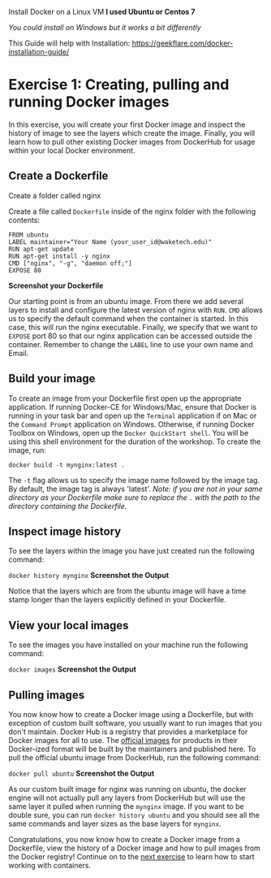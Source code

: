 Install Docker on a Linux VM **I used Ubuntu or Centos 7**

*You could install on Windows but it works a bit differently*

This Guide will help with Installation: https://geekflare.com/docker-installation-guide/


# Exercise 1: Creating, pulling and running Docker images

In this exercise, you will create your first Docker image and inspect the history of image to see the layers which create the image. Finally, you will learn how to pull other existing Docker images from DockerHub for usage within your local Docker environment.

## Create a Dockerfile
Create a folder called nginx

Create a file called `Dockerfile` inside of the nginx folder with the following contents:

```
FROM ubuntu
LABEL maintainer="Your Name (your_user_id@waketech.edu)"
RUN apt-get update
RUN apt-get install -y nginx
CMD ["nginx", "-g", "daemon off;"]
EXPOSE 80
```
**Screenshot your Dockerfile**

Our starting point is from an ubuntu image. From there we add several layers to install and configure the latest version of nginx with `RUN`. `CMD` allows us to specify the default command when the container is started. In this case, this will run the nginx executable. Finally, we specify that we want to `EXPOSE` port 80 so that our nginx application can be accessed outside the container. Remember to change the `LABEL` line to use your own name and Email.

## Build your image

To create an image from your Dockerfile first open up the appropriate application. If running Docker-CE for Windows/Mac, ensure that Docker is running in your task bar and open up the `Terminal` application if on Mac or the `Command Prompt` application on Windows. Otherwise, if running Docker Toolbox on Windows, open up the `Docker QuickStart shell`. You will be using this shell environment for the duration of the workshop. To create the image, run:

`docker build -t mynginx:latest .`

The `-t` flag allows us to specify the image name followed by the image tag. By default, the image tag is always 'latest'.
*Note: if you are not in your same directory as your Dockerfile make sure to replace the `.` with the path to the directory containing the Dockerfile.*

## Inspect image history

To see the layers within the image you have just created run the following command:

`docker history mynginx`
**Screenshot the Output**

Notice that the layers which are from the ubuntu image will have a time stamp longer than the layers explicitly defined in your Dockerfile.

## View your local images

To see the images you have installed on your machine run the following command:

`docker images`
**Screenshot the Output**


## Pulling images

You now know how to create a Docker image using a Dockerfile, but with exception of custom built software, you usually want to run images that you don't maintain. Docker Hub is a registry that provides a marketplace for Docker images for all to use. The [official images](https://hub.docker.com/explore/) for products in their Docker-ized format will be built by the maintainers and published here. To pull the official ubuntu image from DockerHub, run the following command:

`docker pull ubuntu`
**Screenshot the Output**


As our custom built image for nginx was running on ubuntu, the docker engine will not actually pull any layers from DockerHub but will use the same layer it pulled when running the `mynginx` image. If you want to be double sure, you can run `docker history ubuntu` and you should see all the same commands and layer sizes as the base layers for `mynginx`.

Congratulations, you now know how to create a Docker image from a Dockerfile, view the history of a Docker image and how to pull images from the Docker registry! Continue on to the [next exercise](../2_Create_view_stop_containers) to learn how to start working with containers.

